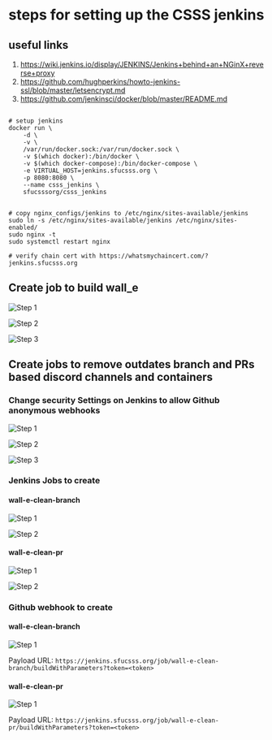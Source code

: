 # steps for setting up the CSSS jenkins

## useful links

1. https://wiki.jenkins.io/display/JENKINS/Jenkins+behind+an+NGinX+reverse+proxy
1. https://github.com/hughperkins/howto-jenkins-ssl/blob/master/letsencrypt.md
1. https://github.com/jenkinsci/docker/blob/master/README.md


```shell

# setup jenkins
docker run \
    -d \
    -v \
    /var/run/docker.sock:/var/run/docker.sock \
    -v $(which docker):/bin/docker \
    -v $(which docker-compose):/bin/docker-compose \
    -e VIRTUAL_HOST=jenkins.sfucsss.org \
    -p 8080:8080 \
    --name csss_jenkins \
    sfucsssorg/csss_jenkins


# copy nginx_configs/jenkins to /etc/nginx/sites-available/jenkins
sudo ln -s /etc/nginx/sites-available/jenkins /etc/nginx/sites-enabled/
sudo nginx -t
sudo systemctl restart nginx

# verify chain cert with https://whatsmychaincert.com/?jenkins.sfucsss.org
```

## Create job to build wall_e
![Step 1](jenkins_setup/jenkins_build_wall-e_1.jpg)

![Step 2](jenkins_setup/jenkins_build_wall-e_2.jpg)

![Step 3](jenkins_setup/jenkins_build_wall-e_3.jpg)

## Create jobs to remove outdates branch and PRs based discord channels and containers

### Change security Settings on Jenkins to allow Github anonymous webhooks

![Step 1](jenkins_setup/jenkins_configure_security_1.jpg)

![Step 2](jenkins_setup/jenkins_configure_security_2.jpg)

![Step 3](jenkins_setup/jenkins_configure_security_3.jpg)

### Jenkins Jobs to create

#### wall-e-clean-branch

![Step 1](jenkins_setup/jenkins_wall-e-clean-branch_1.jpg)

![Step 2](jenkins_setup/jenkins_wall-e-clean-branch_2.jpg)

#### wall-e-clean-pr

![Step 1](jenkins_setup/jenkins_wall-e-clean-pr_1.jpg)

![Step 2](jenkins_setup/jenkins_wall-e-clean-pr_2.jpg)

### Github webhook to create

#### wall-e-clean-branch

![Step 1](jenkins_setup/github_wall-e-clean-branch.jpg)

Payload URL: `https://jenkins.sfucsss.org/job/wall-e-clean-branch/buildWithParameters?token=<token>`

#### wall-e-clean-pr

![Step 1](jenkins_setup/github_wall-e-clean-pr.jpg)

Payload URL: `https://jenkins.sfucsss.org/job/wall-e-clean-pr/buildWithParameters?token=<token>`
